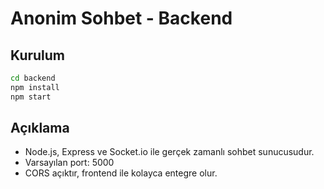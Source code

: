 # Anonim Sohbet - Backend

## Kurulum

```bash
cd backend
npm install
npm start
```

## Açıklama
- Node.js, Express ve Socket.io ile gerçek zamanlı sohbet sunucusudur.
- Varsayılan port: 5000
- CORS açıktır, frontend ile kolayca entegre olur. 